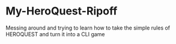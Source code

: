 # My-HeroQuest-Ripoff
Messing around and trying to learn how to take the simple rules of HEROQUEST and turn it into a CLI game
